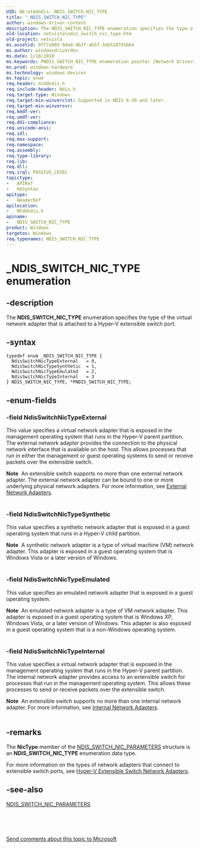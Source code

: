 ```yaml
---
UID: NE:ntddndis._NDIS_SWITCH_NIC_TYPE
title: "_NDIS_SWITCH_NIC_TYPE"
author: windows-driver-content
description: The NDIS_SWITCH_NIC_TYPE enumeration specifies the type of the virtual network adapter that is attached to a Hyper-V extensible switch port.
old-location: netvista\ndis_switch_nic_type.htm
old-project: netvista
ms.assetid: 0ff7a803-9de4-4b2f-ab5f-3eb5107d5b64
ms.author: windowsdriverdev
ms.date: 1/18/2018
ms.keywords: PNDIS_SWITCH_NIC_TYPE enumeration pointer [Network Drivers Starting with Windows Vista], PNDIS_SWITCH_NIC_TYPE, _NDIS_SWITCH_NIC_TYPE, NdisSwitchNicTypeExternal, NDIS_SWITCH_NIC_TYPE, ntddndis/NDIS_SWITCH_NIC_TYPE, ntddndis/PNDIS_SWITCH_NIC_TYPE, NdisSwitchNicTypeInternal, ntddndis/NdisSwitchNicTypeExternal, NdisSwitchNicTypeEmulated, ntddndis/NdisSwitchNicTypeSynthetic, ntddndis/NdisSwitchNicTypeInternal, netvista.ndis_switch_nic_type, NdisSwitchNicTypeSynthetic, ntddndis/NdisSwitchNicTypeEmulated, NDIS_SWITCH_NIC_TYPE enumeration [Network Drivers Starting with Windows Vista]
ms.prod: windows-hardware
ms.technology: windows-devices
ms.topic: enum
req.header: ntddndis.h
req.include-header: Ndis.h
req.target-type: Windows
req.target-min-winverclnt: Supported in NDIS 6.30 and later.
req.target-min-winversvr: 
req.kmdf-ver: 
req.umdf-ver: 
req.ddi-compliance: 
req.unicode-ansi: 
req.idl: 
req.max-support: 
req.namespace: 
req.assembly: 
req.type-library: 
req.lib: 
req.dll: 
req.irql: PASSIVE_LEVEL
topictype:
-	APIRef
-	kbSyntax
apitype:
-	HeaderDef
apilocation:
-	Ntddndis.h
apiname:
-	NDIS_SWITCH_NIC_TYPE
product: Windows
targetos: Windows
req.typenames: NDIS_SWITCH_NIC_TYPE
---
```


# _NDIS_SWITCH_NIC_TYPE enumeration


## -description


The <b>NDIS_SWITCH_NIC_TYPE</b> enumeration specifies the type of the virtual network adapter that is attached to a Hyper-V extensible switch port.




## -syntax


````
typedef enum _NDIS_SWITCH_NIC_TYPE { 
  NdisSwitchNicTypeExternal   = 0,
  NdisSwitchNicTypeSynthetic  = 1,
  NdisSwitchNicTypeEmulated   = 2,
  NdisSwitchNicTypeInternal   = 3
} NDIS_SWITCH_NIC_TYPE, *PNDIS_SWITCH_NIC_TYPE;
````


## -enum-fields




### -field NdisSwitchNicTypeExternal

This value specifies a virtual network adapter that is exposed in the management operating system that runs in the Hyper-V parent partition. The external network adapter provides the connection to the  physical network interface that is available on the host. This allows processes that run in either the management or guest operating systems to send or receive packets over the extensible switch.
<div class="alert"><b>Note</b>  An extensible switch supports no more than one external network adapter. The external network adapter can be bound to one or more underlying physical network adapters. For more information, see <a href="https://docs.microsoft.com/en-us/windows-hardware/drivers/network/external-network-adapters">External Network Adapters</a>.</div><div> </div>

### -field NdisSwitchNicTypeSynthetic

This value specifies a synthetic network adapter that is exposed in a guest operating system that runs in a Hyper-V child partition.
<div class="alert"><b>Note</b>  A synthetic network adapter is a type of virtual machine (VM) network adapter. This adapter is exposed in a guest operating system that is Windows Vista or a later version of Windows.</div><div> </div>

### -field NdisSwitchNicTypeEmulated

This value specifies an emulated network adapter that is exposed in a guest operating system.
<div class="alert"><b>Note</b>  An emulated network adapter is a type of VM network adapter. This adapter is exposed in a guest operating system that is Windows XP, Windows Vista, or a later version of Windows. This adapter is also exposed in a guest operating system that is a non-Windows operating system.</div><div> </div>

### -field NdisSwitchNicTypeInternal

This value specifies a virtual network adapter that is exposed in the management operating system that runs in the Hyper-V parent partition. The internal network adapter provides access to an extensible switch for processes that run in the management operating system. This allows these processes to send or receive packets over the extensible switch.
<div class="alert"><b>Note</b>  An extensible switch supports no more than one internal network adapter. For more information, see <a href="https://msdn.microsoft.com/4E4B0EC9-8E4C-47FC-B608-EC6D18367A79">Internal Network Adapters</a>.</div><div> </div>

## -remarks


The <b>NicType</b> member of the <a href="..\ntddndis\ns-ntddndis-_ndis_switch_nic_parameters.md">NDIS_SWITCH_NIC_PARAMETERS</a> structure is an <b>NDIS_SWITCH_NIC_TYPE</b> enumeration data type. 



For more information on the types of network adapters that connect to extensible switch ports, see <a href="https://msdn.microsoft.com/30FBB908-74C1-480B-8DA7-B1334964BF53">Hyper-V Extensible Switch Network Adapters</a>.





## -see-also

<a href="..\ntddndis\ns-ntddndis-_ndis_switch_nic_parameters.md">NDIS_SWITCH_NIC_PARAMETERS</a>

<b></b>

 

 

<a href="mailto:wsddocfb@microsoft.com?subject=Documentation%20feedback [netvista\netvista]:%20NDIS_SWITCH_NIC_TYPE enumeration%20 RELEASE:%20(1/18/2018)&amp;body=%0A%0APRIVACY STATEMENT%0A%0AWe use your feedback to improve the documentation. We don't use your email address for any other purpose, and we'll remove your email address from our system after the issue that you're reporting is fixed. While we're working to fix this issue, we might send you an email message to ask for more info. Later, we might also send you an email message to let you know that we've addressed your feedback.%0A%0AFor more info about Microsoft's privacy policy, see http://privacy.microsoft.com/en-us/default.aspx." title="Send comments about this topic to Microsoft">Send comments about this topic to Microsoft</a>

